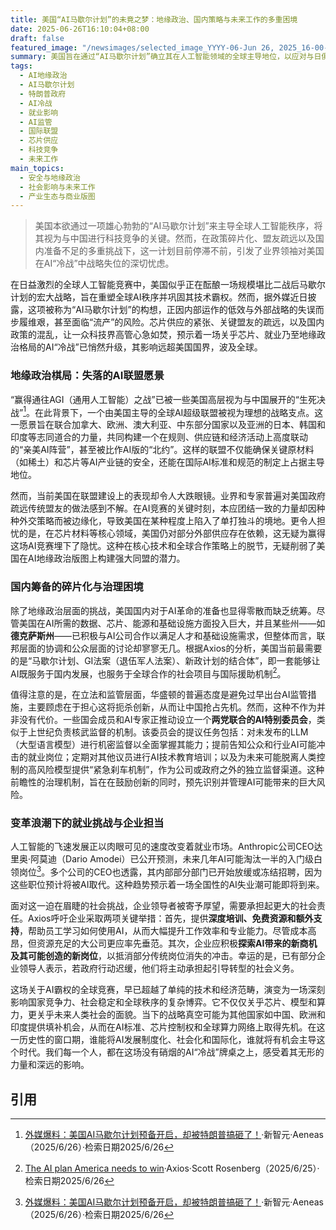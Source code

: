 ```yaml
---
title: 美国“AI马歇尔计划”的未竟之梦：地缘政治、国内策略与未来工作的多重困境
date: 2025-06-26T16:10:04+08:00
draft: false
featured_image: "/newsimages/selected_image_YYYY-06-Jun 26, 2025_16-00-20-162.jpg"
summary: 美国旨在通过“AI马歇尔计划”确立其在人工智能领域的全球主导地位，以应对与日俱增的国际竞争。然而，该计划因美国政府内部协调不足、盟友关系疏远以及芯片等关键供应链问题而进展缓慢，引发科技界领袖的担忧。文章深入分析了这一战略困境对地缘政治、国内治理及未来就业市场的深远影响，并呼吁各方采取更协调、负责的行动以迎接AI革命。
tags: 
  - AI地缘政治
  - AI马歇尔计划
  - 特朗普政府
  - AI冷战
  - 就业影响
  - AI监管
  - 国际联盟
  - 芯片供应
  - 科技竞争
  - 未来工作
main_topics: 
  - 安全与地缘政治
  - 社会影响与未来工作
  - 产业生态与商业版图
---
```


> 美国本欲通过一项雄心勃勃的“AI马歇尔计划”来主导全球人工智能秩序，将其视为与中国进行科技竞争的关键。然而，在政策碎片化、盟友疏远以及国内准备不足的多重挑战下，这一计划目前停滞不前，引发了业界领袖对美国在AI“冷战”中战略失位的深切忧虑。

在日益激烈的全球人工智能竞赛中，美国似乎正在酝酿一场规模堪比二战后马歇尔计划的宏大战略，旨在重塑全球AI秩序并巩固其技术霸权。然而，据外媒近日披露，这项被称为“AI马歇尔计划”的构想，正因内部运作的低效与外部战略的失误而步履维艰，甚至面临“流产”的风险。芯片供应的紧张、关键盟友的疏远，以及国内政策的混乱，让一众科技界高管心急如焚，预示着一场关乎芯片、就业乃至地缘政治格局的AI“冷战”已悄然升级，其影响远超美国国界，波及全球。

### 地缘政治棋局：失落的AI联盟愿景

“赢得通往AGI（通用人工智能）之战”已被一些美国高层视为与中国展开的“生死决战”[^1]。在此背景下，一个由美国主导的全球AI超级联盟被视为理想的战略支点。这一愿景旨在联合加拿大、欧洲、澳大利亚、中东部分国家以及亚洲的日本、韩国和印度等志同道合的力量，共同构建一个在规则、供应链和经济活动上高度联动的“亲美AI阵营”，甚至被比作AI版的“北约”。这样的联盟不仅能确保关键原材料（如稀土）和芯片等AI产业链的安全，还能在国际AI标准和规范的制定上占据主导地位。

然而，当前美国在联盟建设上的表现却令人大跌眼镜。业界和专家普遍对美国政府疏远传统盟友的做法感到不解。在AI竞赛的关键时刻，本应团结一致的力量却因种种外交策略而被边缘化，导致美国在某种程度上陷入了单打独斗的境地。更令人担忧的是，在芯片材料等核心领域，美国仍对部分外部供应存在依赖，这无疑为赢得这场AI竞赛埋下了隐忧。这种在核心技术和全球合作策略上的脱节，无疑削弱了美国在AI地缘政治版图上构建强大同盟的潜力。

### 国内筹备的碎片化与治理困境

除了地缘政治层面的挑战，美国国内对于AI革命的准备也显得零散而缺乏统筹。尽管美国在AI所需的数据、芯片、能源和基础设施方面投入巨大，并且某些州——如**德克萨斯州**——已积极与AI公司合作以满足人才和基础设施需求，但整体而言，联邦层面的协调和公众层面的讨论却寥寥无几。根据Axios的分析，美国当前最需要的是“马歇尔计划、GI法案（退伍军人法案）、新政计划的结合体”，即一套能够让AI既服务于国内发展，也服务于全球合作的社会项目与国际援助机制[^2]。

值得注意的是，在立法和监管层面，华盛顿的普遍态度是避免过早出台AI监管措施，主要顾虑在于担心这将扼杀创新，从而让中国抢占先机。然而，这种不作为并非没有代价。一些国会成员和AI专家正推动设立一个**两党联合的AI特别委员会**，类似于上世纪负责核武监督的机制。该委员会的提议任务包括：对未发布的LLM（大型语言模型）进行机密监督以全面掌握其能力；提前告知公众和行业AI可能冲击的就业岗位；定期对其他议员进行AI技术教育培训；以及为未来可能脱离人类控制的高风险模型提供“紧急刹车机制”，作为公司或政府之外的独立监督渠道。这种前瞻性的治理机制，旨在在鼓励创新的同时，预先识别并管理AI可能带来的巨大风险。

### 变革浪潮下的就业挑战与企业担当

人工智能的飞速发展正以肉眼可见的速度改变着就业市场。Anthropic公司CEO达里奥·阿莫迪（Dario Amodei）已公开预测，未来几年AI可能淘汰一半的入门级白领岗位[^1]。多个公司的CEO也透露，其内部部分部门已开始放缓或冻结招聘，因为这些职位预计将被AI取代。这种趋势预示着一场全国性的AI失业潮可能即将到来。

面对这一迫在眉睫的社会挑战，企业领导者被寄予厚望，需要承担起更大的社会责任。Axios呼吁企业采取两项关键举措：首先，提供**深度培训、免费资源和额外支持**，帮助员工学习如何使用AI，从而大幅提升工作效率和专业能力。尽管成本高昂，但资源充足的大公司更应率先垂范。其次，企业应积极**探索AI带来的新商机及其可能创造的新岗位**，以抵消部分传统岗位消失的冲击。幸运的是，已有部分企业领导人表示，若政府行动迟缓，他们将主动承担起引导转型的社会义务。

这场关于AI霸权的全球竞赛，早已超越了单纯的技术和经济范畴，演变为一场深刻影响国家竞争力、社会稳定和全球秩序的复杂博弈。它不仅仅关乎芯片、模型和算力，更关乎未来人类社会的面貌。当下的战略真空可能为其他国家如中国、欧洲和印度提供填补机会，从而在AI标准、芯片控制权和全球算力网络上取得先机。在这一历史性的窗口期，谁能将AI发展制度化、社会化和国际化，谁就将有机会主导这个时代。我们每一个人，都在这场没有硝烟的AI“冷战”牌桌之上，感受着其无形的力量和深远的影响。

## 引用

[^1]: [外媒爆料：美国AI马歇尔计划预备开启，却被特朗普搞砸了！](https://mp.weixin.qq.com/s/9FgpDnYX1LEmT7Z9pINRaw)·新智元·Aeneas（2025/6/26）·检索日期2025/6/26
[^2]: [The AI plan America needs to win](https://www.axios.com/2025/06/25/ai-united-states-government-plan)·Axios·Scott Rosenberg（2025/6/25）·检索日期2025/6/26
[^3]: [外媒爆料：美国AI马歇尔计划预备开启，却被特朗普搞砸了！](https://www.aizws.net/news/detail/4162)·AI知识网（2025/6/26）·检索日期2025/6/26
[^4]: [外媒爆料：美国AI马歇尔计划预备开启，却被特朗普搞砸了！ - 新浪财经](https://finance.sina.cn/stock/jdts/2025-06-26/detail-infcktkp3587038.d.html?vt=4&cid=76993&node_id=76993)·新浪财经（2025/6/26）·检索日期2025/6/26
[^5]: [外媒爆料：美國AI馬歇爾計劃預備開啟，卻被特朗普搞砸了](https://www.hstong.com/news/hk/detail/25062615250905521)·香港通（2025/6/26）·检索日期2025/6/26
[^6]: [外媒爆料：美國AI馬歇爾計劃預備開啟，卻被特朗普搞砸了 - 新浪香港](https://portal.sina.com.hk/technology/sina/2025/06/26/1224191/%E5%A4%96%E5%AA%92%E7%88%86%E6%96%99%EF%BC%9A%E7%BE%8E%E5%9C%8Bai%E9%A6%AC%E6%AD%A7%E7%88%BE%E8%A8%88%E5%88%92%E9%A0%97%E5%82%99%E9%96%8B%E5%A7%8B%EF%BC%8C%E5%8D%BB%E8%A2%AB%E7%89%B9%E6%9C%97%E6%99%AE/)·新浪香港（2025/6/26）·检索日期2025/6/26
[^7]: [特朗普_标签 - 网易科技](https://tech.163.com/keywords/7/7/72796717666e/1.html)·网易科技（2025/6/26）·检索日期2025/6/26
